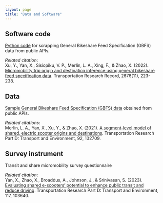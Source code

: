 ```yaml
---
layout: page
title: "Data and Software"
---
```



## Software code
[Python code](https://raw.githubusercontent.com/jacobyan0/jacobyan0.github.io/master/Yan_CV.pdf) for scrapping General Bikeshare Feed Specification (GBFS) data from public APIs.

_Related citation_: <br/>
Xu, Y., Yan, X., Sisiopiku, V. P., Merlin, L. A., Xing, F., & Zhao, X. (2022). [Micromobility trip origin and destination inference using general bikeshare feed specification data](https://doi.org/10.1177/03611981221092005). Transportation Research Record, 2676(11), 223-238.

## Data
[Sample General Bikeshare Feed Specification (GBFS) data](https://raw.githubusercontent.com/jacobyan0/jacobyan0.github.io/master/Yan_CV.pdf) obtained from public APIs.

_Related citations_:<br/>
Merlin, L. A., Yan, X., Xu, Y., & Zhao, X. (2021). [A segment-level model of shared, electric scooter origins and destinations](https://doi.org/10.1016/j.trd.2021.102709). Transportation Research Part D: Transport and Environment, 92, 102709.


## Survey instrument
Transit and share micromobility survey questionnaire

_Related citation_: <br/>
Yan, X., Zhao, X., Broaddus, A., Johnson, J., & Srinivasan, S. (2023). [Evaluating shared e-scooters’ potential to enhance public transit and reduce driving](https://doi.org/10.1016/j.trd.2023.103640). Transportation Research Part D: Transport and Environment, 117, 103640.

&nbsp;
&nbsp;



